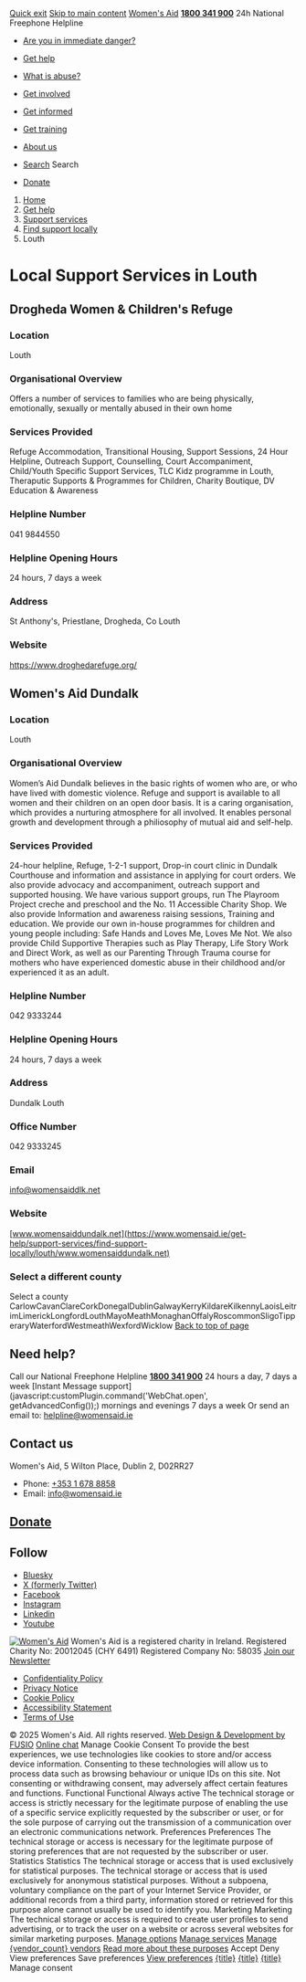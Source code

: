 [Quick exit](https://www.womensaid.ie/get-help/support-services/find-support-locally/louth/#exit)
[Skip to main content](https://www.womensaid.ie/get-help/support-services/find-support-locally/louth/#pagecontent "Skip to main content")
[Women's Aid](https://www.womensaid.ie/)
**[1800 341 900](tel:1800341900)** 24h National Freephone Helpline
  * [Are you in immediate danger?](https://www.womensaid.ie/are-you-in-immediate-danger/)
  * [Get help](https://www.womensaid.ie/get-help/)
  * [What is abuse?](https://www.womensaid.ie/what-is-abuse/)
  * [Get involved](https://www.womensaid.ie/get-involved/)
  * [Get informed](https://www.womensaid.ie/get-informed/)
  * [Get training](https://www.womensaid.ie/get-training/)
  * [About us](https://www.womensaid.ie/about-us/)


  * [Search](https://www.womensaid.ie/get-help/support-services/find-support-locally/louth/)
Search
  * [Donate](https://www.womensaid.ie/get-involved/donate/)


  1. [Home](https://www.womensaid.ie/)
  2. [Get help](https://www.womensaid.ie/get-help/)
  3. [Support services](https://www.womensaid.ie/get-help/support-services/)
  4. [Find support locally](https://www.womensaid.ie/get-help/support-services/find-support-locally/)
  5. Louth


# Local Support Services in Louth
## Drogheda Women & Children's Refuge
### Location
Louth
### Organisational Overview
Offers a number of services to families who are being physically, emotionally, sexually or mentally abused in their own home
### Services Provided
Refuge Accommodation, Transitional Housing, Support Sessions, 24 Hour Helpline, Outreach Support, Counselling, Court Accompaniment, Child/Youth Specific Support Services, TLC Kidz programme in Louth, Theraputic Supports & Programmes for Children, Charity Boutique, DV Education & Awareness 
### Helpline Number
041 9844550
### Helpline Opening Hours
24 hours, 7 days a week
### Address
St Anthony's, Priestlane, Drogheda, Co Louth
### Website
<https://www.droghedarefuge.org/>
## Women's Aid Dundalk
### Location
Louth
### Organisational Overview
Women’s Aid Dundalk believes in the basic rights of women who are, or who have lived with domestic violence. Refuge and support is available to all women and their children on an open door basis. It is a caring organisation, which provides a nurturing atmosphere for all involved. It enables personal growth and development through a philiosophy of mutual aid and self-help. 
### Services Provided
24-hour helpline, Refuge, 1-2-1 support, Drop-in court clinic in Dundalk Courthouse and information and assistance in applying for court orders. We also provide advocacy and accompaniment, outreach support and supported housing. We have various support groups, run The Playroom Project creche and preschool and the No. 11 Accessible Charity Shop. We also provide Information and awareness raising sessions, Training and education. We provide our own in-house programmes for children and young people including: Safe Hands and Loves Me, Loves Me Not. We also provide Child Supportive Therapies such as Play Therapy, Life Story Work and Direct Work, as well as our Parenting Through Trauma course for mothers who have experienced domestic abuse in their childhood and/or experienced it as an adult. 
### Helpline Number
042 9333244
### Helpline Opening Hours
24 hours, 7 days a week
### Address
Dundalk Louth 
### Office Number
042 9333245
### Email
info@womensaiddlk.net
### Website
[www.womensaiddundalk.net](https://www.womensaid.ie/get-help/support-services/find-support-locally/louth/www.womensaiddundalk.net)
### Select a different county
Select a county CarlowCavanClareCorkDonegalDublinGalwayKerryKildareKilkennyLaoisLeitrimLimerickLongfordLouthMayoMeathMonaghanOffalyRoscommonSligoTipperaryWaterfordWestmeathWexfordWicklow
[Back to top of page](https://www.womensaid.ie/get-help/support-services/find-support-locally/louth/#top)
## Need help?
Call our National Freephone Helpline **[1800 341 900](tel:1800341900)** 24 hours a day, 7 days a week 
[Instant Message support](javascript:customPlugin.command\('WebChat.open', getAdvancedConfig\(\)\);) mornings and evenings 7 days a week
Or send an email to: helpline@womensaid.ie
## Contact us
Women's Aid, 5 Wilton Place, Dublin 2, D02RR27
  * Phone: [+353 1 678 8858](tel:+35316788858)
  * Email: info@womensaid.ie


## [Donate](https://www.womensaid.ie/get-involved/donate/)
## Follow
  * [Bluesky](https://bsky.app/profile/womensaidireland.bsky.social)
  * [X (formerly Twitter)](https://x.com/Womens_Aid)
  * [Facebook](https://www.facebook.com/womensaid.ie)
  * [Instagram](https://www.instagram.com/womens.aid)
  * [Linkedin](https://www.linkedin.com/company/women's-aid/)
  * [Youtube](https://www.youtube.com/@womensaidireland)


[![Women's Aid](https://www.womensaid.ie/app/themes/womensaidsage9/resources/assets/img/womens-aid-logo-white.svg)](https://www.womensaid.ie/get-help/support-services/find-support-locally/louth/)
Women's Aid is a registered charity in Ireland.
Registered Charity No: 20012045 (CHY 6491) Registered Company No: 58035
[Join our Newsletter](https://www.womensaid.ie/get-informed/news-events/newsletter/)
  * [Confidentiality Policy](https://www.womensaid.ie/about-us/compliance/confidentiality-policy/)
  * [Privacy Notice](https://www.womensaid.ie/about-us/compliance/privacy-notice/)
  * [Cookie Policy](https://www.womensaid.ie/about-us/compliance/cookie-policy/)
  * [Accessibility Statement](https://www.womensaid.ie/about-us/compliance/accessibility-statement/)
  * [Terms of Use](https://www.womensaid.ie/about-us/compliance/terms-of-use/)


© 2025 Women's Aid. All rights reserved. [Web Design & Development by FUSIO](https://www.fusio.net/?utm_source=WomensAid&utm_medium=Website&utm_campaign=ClientLinks)
[Online chat](https://www.womensaid.ie/get-help/support-services/find-support-locally/louth/#chat)
Manage Cookie Consent
To provide the best experiences, we use technologies like cookies to store and/or access device information. Consenting to these technologies will allow us to process data such as browsing behaviour or unique IDs on this site. Not consenting or withdrawing consent, may adversely affect certain features and functions.
Functional Functional Always active 
The technical storage or access is strictly necessary for the legitimate purpose of enabling the use of a specific service explicitly requested by the subscriber or user, or for the sole purpose of carrying out the transmission of a communication over an electronic communications network.
Preferences Preferences
The technical storage or access is necessary for the legitimate purpose of storing preferences that are not requested by the subscriber or user.
Statistics Statistics
The technical storage or access that is used exclusively for statistical purposes. The technical storage or access that is used exclusively for anonymous statistical purposes. Without a subpoena, voluntary compliance on the part of your Internet Service Provider, or additional records from a third party, information stored or retrieved for this purpose alone cannot usually be used to identify you.
Marketing Marketing
The technical storage or access is required to create user profiles to send advertising, or to track the user on a website or across several websites for similar marketing purposes.
[Manage options](https://www.womensaid.ie/get-help/support-services/find-support-locally/louth/) [Manage services](https://www.womensaid.ie/get-help/support-services/find-support-locally/louth/) [Manage {vendor_count} vendors](https://www.womensaid.ie/get-help/support-services/find-support-locally/louth/) [Read more about these purposes](https://cookiedatabase.org/tcf/purposes/)
Accept Deny View preferences Save preferences [View preferences](https://www.womensaid.ie/get-help/support-services/find-support-locally/louth/)
[{title}](https://www.womensaid.ie/get-help/support-services/find-support-locally/louth/) [{title}](https://www.womensaid.ie/get-help/support-services/find-support-locally/louth/) [{title}](https://www.womensaid.ie/get-help/support-services/find-support-locally/louth/)
Manage consent
